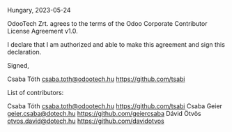 Hungary, 2023-05-24

OdooTech Zrt. agrees to the terms of the Odoo Corporate Contributor License Agreement v1.0.

I declare that I am authorized and able to make this agreement and sign this declaration.

Signed,

Csaba Tóth csaba.toth@odootech.hu https://github.com/tsabi

List of contributors:

Csaba Tóth csaba.toth@odootech.hu https://github.com/tsabi
Csaba Geier geier.csaba@dotech.hu https://github.com/geiercsaba
Dávid Ötvös otvos.david@dotech.hu https://github.com/davidotvos
